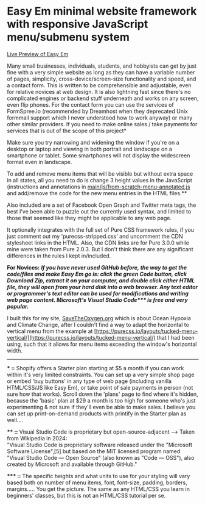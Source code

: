 # Easy Em minimal website framework with responsive JavaScript menu/submenu system

[Live Preview of Easy Em](https://cooperdozier.github.io/easy-em/) 

Many small businesses, individuals, students, and hobbyists can get by just fine with a very simple website as long as they can have a variable number of pages, simplicity, cross-device/screen-size functionality and speed, and a contact form. This is written to be comprehensible and adjustable, even for relative novices at web design. It is also lightning fast since there's no complicated engines or backend stuff underneath and works on any screen, even flip phones. For the contact form you can use the services of FormSpree.io (recommended by Dreamhost when they deprecated Unix formmail support which I never understood how to work anyway) or many other similar providers. If you need to make online sales / take payments for services that is out of the scope of this project\*

Make sure you try narrowing and widening the window if you're on a desktop or laptop and viewing in both portrait and landscape on a smartphone or tablet. Some smartphones will not display the widescreen format even in landscape.

To add and remove menu items that will be visible but without extra space in all states, all you need to do is change 3 height values in the JavaScript (instructions and annotations in [main/js/from-scratch-menu-annotated.js](https://github.com/cooperdozier/easy-em/blob/main/js/from-scratch-menu-annotated.js) and add/remove the code for the new menu entries in the HTML files.\*\*

Also included are a set of Facebook Open Graph and Twitter meta tags, the best I've been able to puzzle out the currently used syntax, and limited to those that seemed like they might be applicable to any web page.

It optionally integrates with the full set of Pure CSS framework rules, if you just comment out my 'purecss-stripped.css' and uncomment the CDN stylesheet links in the HTML. Also, the CDN links are for Pure 3.0.0 while mine were taken from Pure 2.0.3. But I don't think there are any significant differences in the rules I kept in/included.

**For Novices:**
***If you have never used GitHub before, the way to get the code/files and make Easy Em go is: click the green Code button, click Download Zip, extract it on your computer, and double click either HTML file, they will open from your hard disk into a web browser. Any text editor or programmer's text editor can be used for modifications and writing web page content. Microsoft's Visual Studio Code\*\*\* is free and very popular.***

I built this for my site, [SaveTheOxygen.org](savetheoxygen.org) which is about Ocean Hypoxia and Climate Change, after I couldn't find a way to adapt the horizontal to vertical menu from the example at [https://purecss.io/layouts/tucked-menu-vertical/](https://purecss.io/layouts/tucked-menu-vertical/) that I had been using, such that it allows for menu items exceeding the window's horizontal width.

---

__\* ::__ Shopify offers a Starter plan starting at $5 a month if you can work within it's very limited constraints. You can set up a very simple shop page or embed 'buy buttons' in any type of web page (including vanilla HTML/CSS/JS like Easy Em), or take point of sale payments in person (not sure how that works). Scroll down the 'plans' page to find where it's hidden, because the 'basic' plan at $29 a month is too high for someone who's just experimenting & not sure if they'll even be able to make sales. I believe you can set up print-on-demand products with printify in the Starter plan as well....   

__\*\* ::__ Visual Studio Code is proprietary but open-source-adjacent --> Taken from Wikipedia in 2024:   
"Visual Studio Code is proprietary software released under the "Microsoft Software License",[5] but based on the MIT licensed program named "Visual Studio Code — Open Source" (also known as "Code — OSS"), also created by Microsoft and available through GitHub."   

__\*\*\* ::__  The specific heights and what units to use for your styling will vary based both on number of menu items, font, font-size, padding, borders, margins..... You get the picture. The same as any HTML/CSS you learn in beginners' classes, but this is not an HTML/CSS tutorial per se.

